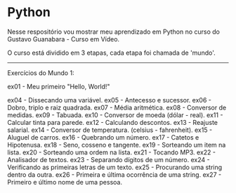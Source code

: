 # Python
 Nesse respositório vou mostrar meu aprendizado em Python no curso do Gustavo Guanabara - Curso em Vídeo.

 O curso está dividido em 3 etapas, cada etapa foi chamada de 'mundo'.

 _______________________________________________________
 Exercícios do Mundo 1:
 

 ex01 - Meu primeiro "Hello, World!"

 ex04 - Dissecando uma variável.
 ex05 - Antecesso e sucessor.
 ex06 - Dobro, triplo e raiz quadrada.
 ex07 - Média aritmética.
 ex08 - Conversor de medidas.
 ex09 - Tabuada.
 ex10 - Conversor de moeda (dólar - real).
 ex11 - Calcular tinta para parede.
 ex12 - Calculando descontos.
 ex13 - Reajuste salarial.
 ex14 - Conversor de temperatura. (celsius - fahrenheit).
 ex15 - Aluguel de carros.
 ex16 - Quebrando um número.
 ex17 - Catetos e Hipotenusa.
 ex18 - Seno, cosseno e tangente.
 ex19 - Sorteando um item na lista.
 ex20 - Sorteando uma ordem na lista.
 ex21 - Tocando MP3.
 ex22 - Analisador de textos.
 ex23 - Separando dígitos de um número.
 ex24 - Verificando as primeiras letras de um texto.
 ex25 - Procurando uma string dentro da outra.
 ex26 - Primeira e última ocorrência de uma string.
 ex27 - Primeiro e último nome de uma pessoa.